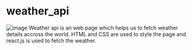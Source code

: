 # weather_api
![image](https://github.com/veekshith21/weather_api/assets/83058645/ece9799d-6aa4-4a0d-9dc4-5af80b357667)
Weather api is an web page which helps us to fetch weather details accross the world.
HTML and CSS are used to style the page and react.js is used to fetch the weather.
